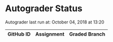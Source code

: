 # Autograder Status
Autograder last run at: October 04, 2018 at 13:20

| GitHub ID | Assignment | Graded Branch |
|-----------|------------|---------------|
